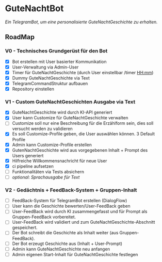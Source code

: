 # GuteNachtBot
_Ein TelegramBot, um eine personalisierte GuteNachtGeschichte zu erhalten._

## RoadMap
### V0 - Technisches Grundgerüst für den Bot
- [x] Bot erstellen mit User basierter Kommunikation
- [x] User-Verwaltung via Admin-User
- [x] Timer für GuteNachtGeschichte (durch User einstellbar /timer <HH:mm>)
- [x] Dummy GuteNachtGeschichte via Text
- [x] TelegramCommandStruktur aufbauen
- [x] Repository einstellen

### V1 - Custom GuteNachtGeschichten Ausgabe via Text
- [x] GuteNachtGeschichte wird durch KI-API generiert
- [x] User kann Customize für GuteNachtGeschichte verwalten
- [ ] Customize soll nur eine Beschreibung für die Erzählform sein, dies soll versucht werden zu validieren
- [x] Es soll Customize-Profile geben, die User auswählen können. 3 Default Profile
- [x] Admin kann Customize-Profile erstellen
- [x] GutenNachtGeschichte wird aus vorgegebenen Inhalt + Prompt des Users generiert
- [x] Hilfreiche Willkommensnachricht für neue User
- [x] ci pipeline aufsetzen
- [ ] Funktionalitäten via Tests absichern
- [ ] _optional: Sprachausgabe für Text_
 
### V2 - Gedächtnis + FeedBack-System + Gruppen-Inhalt
- [ ] FeedBack-System für TelegramBot erstellen (DialogFlow)
- [ ] User kann die Geschichte bewerten/User-FeedBack geben
- [ ] User-FeedBack wird durch KI zusammengefasst und für Prompt als Gruppen-FeedBack vorbereitet.
- [ ] User-FeedBack wird validiert und zum GuteNachtGeschichte-Abschnitt gespeichert.
- [ ] Der Bot schreibt die Geschichte als Inhalt weiter (aus Gruppen-FeedBack). 
- [ ] Der Bot erzeugt Geschichte aus (Inhalt + User-Prompt)
- [ ] Admin kann GuteNachtGeschichte neu anfangen
- [ ] Admin eigenen Start-Inhalt für GuteNachtGeschichte festlegen